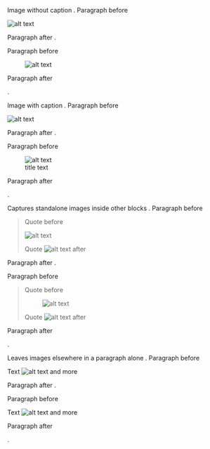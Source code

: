 Image without caption
.
Paragraph before

![alt text](/image.png)

Paragraph after
.
<section>
<p>Paragraph before</p>
<figure><img src="/image.png" alt="alt text"></figure>
<p>Paragraph after</p>
</section>
.

Image with caption
.
Paragraph before

![alt text](/image.png "title text")

Paragraph after
.
<section>
<p>Paragraph before</p>
<figure>
<img src="/image.png" alt="alt text" title="title text"><figcaption>title text</figcaption>
</figure>
<p>Paragraph after</p>
</section>
.

Captures standalone images inside other blocks
.
Paragraph before

> Quote before
>
> ![alt text](/image.png)
>
> Quote ![alt text](/image.png) after

Paragraph after
.
<section>
<p>Paragraph before</p>
<blockquote>
<p>Quote before</p>
<figure><img src="/image.png" alt="alt text"></figure>
<p>Quote <img src="/image.png" alt="alt text"> after</p>
</blockquote>
<p>Paragraph after</p>
</section>
.

Leaves images elsewhere in a paragraph alone
.
Paragraph before

Text ![alt text](/image.png) and more

Paragraph after
.
<section>
<p>Paragraph before</p>
<p>Text <img src="/image.png" alt="alt text"> and more</p>
<p>Paragraph after</p>
</section>
.

